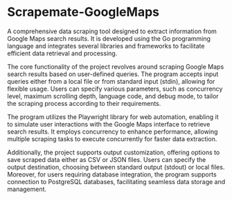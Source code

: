# Scrapemate-GoogleMaps

A comprehensive data scraping tool designed to extract information from Google Maps search results. It is developed using the Go programming language and integrates several libraries and frameworks to facilitate efficient data retrieval and processing.

The core functionality of the project revolves around scraping Google Maps search results based on user-defined queries. The program accepts input queries either from a local file or from standard input (stdin), allowing for flexible usage. Users can specify various parameters, such as concurrency level, maximum scrolling depth, language code, and debug mode, to tailor the scraping process according to their requirements.

The program utilizes the Playwright library for web automation, enabling it to simulate user interactions with the Google Maps interface to retrieve search results. It employs concurrency to enhance performance, allowing multiple scraping tasks to execute concurrently for faster data extraction.

Additionally, the project supports output customization, offering options to save scraped data either as CSV or JSON files. Users can specify the output destination, choosing between standard output (stdout) or local files. Moreover, for users requiring database integration, the program supports connection to PostgreSQL databases, facilitating seamless data storage and management.

